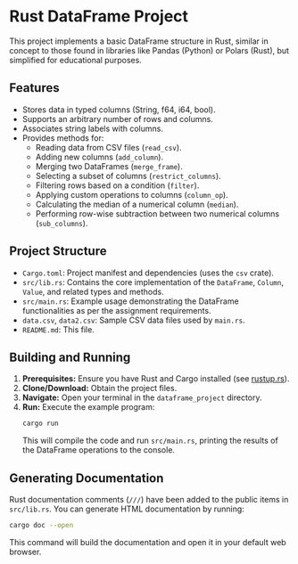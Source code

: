 # Rust DataFrame Project

This project implements a basic DataFrame structure in Rust, similar in concept to those found in libraries like Pandas (Python) or Polars (Rust), but simplified for educational purposes.

## Features

*   Stores data in typed columns (String, f64, i64, bool).
*   Supports an arbitrary number of rows and columns.
*   Associates string labels with columns.
*   Provides methods for:
    *   Reading data from CSV files (`read_csv`).
    *   Adding new columns (`add_column`).
    *   Merging two DataFrames (`merge_frame`).
    *   Selecting a subset of columns (`restrict_columns`).
    *   Filtering rows based on a condition (`filter`).
    *   Applying custom operations to columns (`column_op`).
    *   Calculating the median of a numerical column (`median`).
    *   Performing row-wise subtraction between two numerical columns (`sub_columns`).

## Project Structure

*   `Cargo.toml`: Project manifest and dependencies (uses the `csv` crate).
*   `src/lib.rs`: Contains the core implementation of the `DataFrame`, `Column`, `Value`, and related types and methods.
*   `src/main.rs`: Example usage demonstrating the DataFrame functionalities as per the assignment requirements.
*   `data.csv`, `data2.csv`: Sample CSV data files used by `main.rs`.
*   `README.md`: This file.

## Building and Running

1.  **Prerequisites:** Ensure you have Rust and Cargo installed (see [rustup.rs](https://rustup.rs/)).
2.  **Clone/Download:** Obtain the project files.
3.  **Navigate:** Open your terminal in the `dataframe_project` directory.
4.  **Run:** Execute the example program:
    ```bash
    cargo run
    ```
    This will compile the code and run `src/main.rs`, printing the results of the DataFrame operations to the console.

## Generating Documentation

Rust documentation comments (`///`) have been added to the public items in `src/lib.rs`. You can generate HTML documentation by running:

```bash
cargo doc --open
```

This command will build the documentation and open it in your default web browser. 